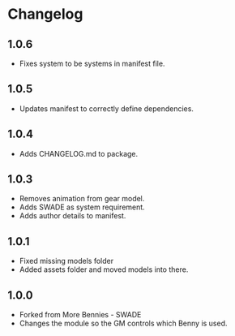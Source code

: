 # Changelog

## 1.0.6

- Fixes system to be systems in manifest file.

## 1.0.5

- Updates manifest to correctly define dependencies.

## 1.0.4

- Adds CHANGELOG.md to package.

## 1.0.3

- Removes animation from gear model.
- Adds SWADE as system requirement.
- Adds author details to manifest.

## 1.0.1

- Fixed missing models folder
- Added assets folder and moved models into there.

## 1.0.0

- Forked from More Bennies - SWADE
- Changes the module so the GM controls which Benny is used.

